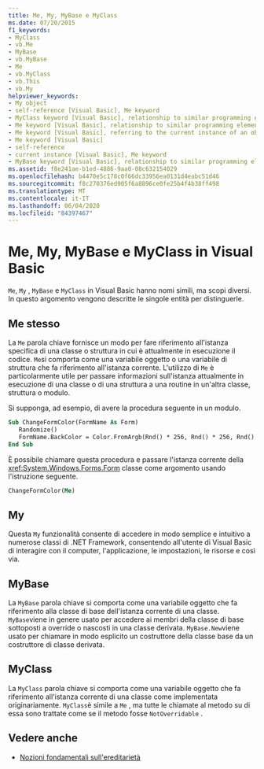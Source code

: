 ```yaml
---
title: Me, My, MyBase e MyClass
ms.date: 07/20/2015
f1_keywords:
- MyClass
- vb.Me
- MyBase
- vb.MyBase
- Me
- vb.MyClass
- vb.This
- vb.My
helpviewer_keywords:
- My object
- self-reference [Visual Basic], Me keyword
- MyClass keyword [Visual Basic], relationship to similar programming elements
- Me keyword [Visual Basic], relationship to similar programming elements
- Me keyword [Visual Basic], referring to the current instance of an object
- Me keyword [Visual Basic]
- self-reference
- current instance [Visual Basic], Me keyword
- MyBase keyword [Visual Basic], relationship to similar programming elements
ms.assetid: f8e241ae-b1ed-4886-9aa0-08c632154029
ms.openlocfilehash: b4470e5c178c0f66dc33956ea0131d4eabc51d46
ms.sourcegitcommit: f8c270376ed905f6a8896ce0fe25b4f4b38ff498
ms.translationtype: MT
ms.contentlocale: it-IT
ms.lasthandoff: 06/04/2020
ms.locfileid: "84397467"
---
```

# <a name="me-my-mybase-and-myclass-in-visual-basic"></a>Me, My, MyBase e MyClass in Visual Basic
`Me`, `My` , `MyBase` e `MyClass` in Visual Basic hanno nomi simili, ma scopi diversi. In questo argomento vengono descritte le singole entità per distinguerle.  
  
## <a name="me"></a>Me stesso  
 La `Me` parola chiave fornisce un modo per fare riferimento all'istanza specifica di una classe o struttura in cui è attualmente in esecuzione il codice. `Me`si comporta come una variabile oggetto o una variabile di struttura che fa riferimento all'istanza corrente. L'utilizzo di `Me` è particolarmente utile per passare informazioni sull'istanza attualmente in esecuzione di una classe o di una struttura a una routine in un'altra classe, struttura o modulo.  
  
 Si supponga, ad esempio, di avere la procedura seguente in un modulo.  
  
```vb  
Sub ChangeFormColor(FormName As Form)  
   Randomize()  
   FormName.BackColor = Color.FromArgb(Rnd() * 256, Rnd() * 256, Rnd() * 256)  
End Sub  
```  
  
 È possibile chiamare questa procedura e passare l'istanza corrente della <xref:System.Windows.Forms.Form> classe come argomento usando l'istruzione seguente.  
  
```vb  
ChangeFormColor(Me)  
```  
  
## <a name="my"></a>My  
 Questa `My` funzionalità consente di accedere in modo semplice e intuitivo a numerose classi di .NET Framework, consentendo all'utente di Visual Basic di interagire con il computer, l'applicazione, le impostazioni, le risorse e così via.  
  
## <a name="mybase"></a>MyBase  
 La `MyBase` parola chiave si comporta come una variabile oggetto che fa riferimento alla classe di base dell'istanza corrente di una classe. `MyBase`viene in genere usato per accedere ai membri della classe di base sottoposti a override o nascosti in una classe derivata. `MyBase.New`viene usato per chiamare in modo esplicito un costruttore della classe base da un costruttore di classe derivata.  
  
## <a name="myclass"></a>MyClass  
 La `MyClass` parola chiave si comporta come una variabile oggetto che fa riferimento all'istanza corrente di una classe come implementata originariamente. `MyClass`è simile a `Me` , ma tutte le chiamate al metodo su di essa sono trattate come se il metodo fosse `NotOverridable` .  
  
## <a name="see-also"></a>Vedere anche

- [Nozioni fondamentali sull'ereditarietà](../language-features/objects-and-classes/inheritance-basics.md)
